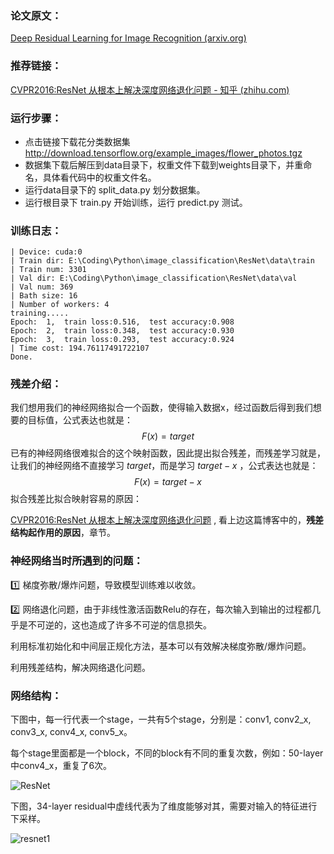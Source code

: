 ### 论文原文：

[ Deep Residual Learning for Image Recognition (arxiv.org)](https://arxiv.org/abs/1512.03385)


### 推荐链接：

[CVPR2016:ResNet 从根本上解决深度网络退化问题 - 知乎 (zhihu.com)](https://zhuanlan.zhihu.com/p/106764370)



### 运行步骤：

+ 点击链接下载花分类数据集 http://download.tensorflow.org/example_images/flower_photos.tgz
+ 数据集下载后解压到data目录下，权重文件下载到weights目录下，并重命名，具体看代码中的权重文件名。
+ 运行data目录下的 split_data.py 划分数据集。
+ 运行根目录下 train.py 开始训练，运行 predict.py 测试。



### 训练日志：
```
| Device: cuda:0
| Train dir: E:\Coding\Python\image_classification\ResNet\data\train
| Train num: 3301
| Val dir: E:\Coding\Python\image_classification\ResNet\data\val
| Val num: 369
| Bath size: 16
| Number of workers: 4
training.....
Epoch:  1,  train loss:0.516,  test accuracy:0.908
Epoch:  2,  train loss:0.348,  test accuracy:0.930
Epoch:  3,  train loss:0.293,  test accuracy:0.924
| Time cost: 194.76117491722107
Done.
```


### 残差介绍：

我们想用我们的神经网络拟合一个函数，使得输入数据x，经过函数后得到我们想要的目标值，公式表达也就是：
$$
F(x)=target
$$
已有的神经网络很难拟合的这个映射函数，因此提出拟合残差，而残差学习就是，让我们的神经网络不直接学习 $target$，而是学习 $target-x$ ，公式表达也就是：
$$
F(x)=target-x
$$
拟合残差比拟合映射容易的原因：

[CVPR2016:ResNet 从根本上解决深度网络退化问题](https://zhuanlan.zhihu.com/p/106764370) , 看上边这篇博客中的，**残差结构起作用的原因**，章节。



### 神经网络当时所遇到的问题：

:one: 梯度弥散/爆炸问题，导致模型训练难以收敛。

:two: 网络退化问题，由于非线性激活函数Relu的存在，每次输入到输出的过程都几乎是不可逆的，这也造成了许多不可逆的信息损失。



利用标准初始化和中间层正规化方法，基本可以有效解决梯度弥散/爆炸问题。

利用残差结构，解决网络退化问题。



### 网络结构：

下图中，每一行代表一个stage，一共有5个stage，分别是：conv1, conv2_x, conv3_x, conv4_x, conv5_x。

每个stage里面都是一个block，不同的block有不同的重复次数，例如：50-layer中conv4_x，重复了6次。

![ResNet](https://images.cnblogs.com/cnblogs_com/blogs/471668/galleries/1907323/o_220330034611_resnet.png)

下图，34-layer residual中虚线代表为了维度能够对其，需要对输入的特征进行下采样。

![resnet1](https://images.cnblogs.com/cnblogs_com/blogs/471668/galleries/1907323/o_220330034619_resnet1.png)



